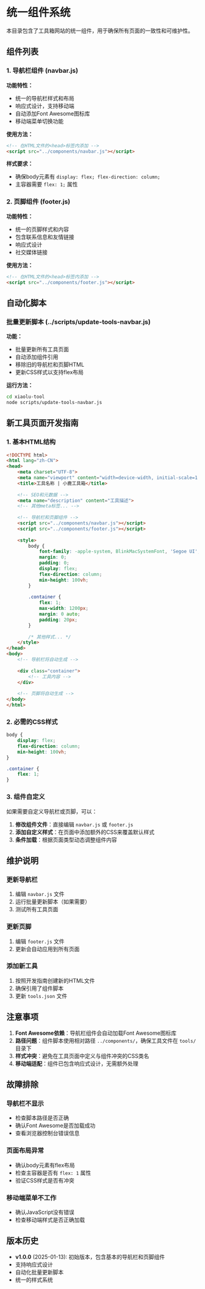 # 统一组件系统

本目录包含了工具箱网站的统一组件，用于确保所有页面的一致性和可维护性。

## 组件列表

### 1. 导航栏组件 (navbar.js)

**功能特性：**
- 统一的导航栏样式和布局
- 响应式设计，支持移动端
- 自动添加Font Awesome图标库
- 移动端菜单切换功能

**使用方法：**
```html
<!-- 在HTML文件的<head>标签内添加 -->
<script src="../components/navbar.js"></script>
```

**样式要求：**
- 确保body元素有 `display: flex; flex-direction: column;`
- 主容器需要 `flex: 1;` 属性

### 2. 页脚组件 (footer.js)

**功能特性：**
- 统一的页脚样式和内容
- 包含联系信息和友情链接
- 响应式设计
- 社交媒体链接

**使用方法：**
```html
<!-- 在HTML文件的<head>标签内添加 -->
<script src="../components/footer.js"></script>
```

## 自动化脚本

### 批量更新脚本 (../scripts/update-tools-navbar.js)

**功能：**
- 批量更新所有工具页面
- 自动添加组件引用
- 移除旧的导航栏和页脚HTML
- 更新CSS样式以支持flex布局

**运行方法：**
```bash
cd xiaolu-tool
node scripts/update-tools-navbar.js
```

## 新工具页面开发指南

### 1. 基本HTML结构

```html
<!DOCTYPE html>
<html lang="zh-CN">
<head>
    <meta charset="UTF-8">
    <meta name="viewport" content="width=device-width, initial-scale=1.0">
    <title>工具名称 | 小鹿工具箱</title>
    
    <!-- SEO和元数据 -->
    <meta name="description" content="工具描述">
    <!-- 其他meta标签... -->
    
    <!-- 导航栏和页脚组件 -->
    <script src="../components/navbar.js"></script>
    <script src="../components/footer.js"></script>
    
    <style>
        body {
            font-family: -apple-system, BlinkMacSystemFont, 'Segoe UI', Roboto, sans-serif;
            margin: 0;
            padding: 0;
            display: flex;
            flex-direction: column;
            min-height: 100vh;
        }
        
        .container {
            flex: 1;
            max-width: 1200px;
            margin: 0 auto;
            padding: 20px;
        }
        
        /* 其他样式... */
    </style>
</head>
<body>
    <!-- 导航栏将自动生成 -->
    
    <div class="container">
        <!-- 工具内容 -->
    </div>
    
    <!-- 页脚将自动生成 -->
</body>
</html>
```

### 2. 必需的CSS样式

```css
body {
    display: flex;
    flex-direction: column;
    min-height: 100vh;
}

.container {
    flex: 1;
}
```

### 3. 组件自定义

如果需要自定义导航栏或页脚，可以：

1. **修改组件文件**：直接编辑 `navbar.js` 或 `footer.js`
2. **添加自定义样式**：在页面中添加额外的CSS来覆盖默认样式
3. **条件加载**：根据页面类型动态调整组件内容

## 维护说明

### 更新导航栏

1. 编辑 `navbar.js` 文件
2. 运行批量更新脚本（如果需要）
3. 测试所有工具页面

### 更新页脚

1. 编辑 `footer.js` 文件
2. 更新会自动应用到所有页面

### 添加新工具

1. 按照开发指南创建新的HTML文件
2. 确保引用了组件脚本
3. 更新 `tools.json` 文件

## 注意事项

1. **Font Awesome依赖**：导航栏组件会自动加载Font Awesome图标库
2. **路径问题**：组件脚本使用相对路径 `../components/`，确保工具文件在 `tools/` 目录下
3. **样式冲突**：避免在工具页面中定义与组件冲突的CSS类名
4. **移动端适配**：组件已包含响应式设计，无需额外处理

## 故障排除

### 导航栏不显示
- 检查脚本路径是否正确
- 确认Font Awesome是否加载成功
- 查看浏览器控制台错误信息

### 页面布局异常
- 确认body元素有flex布局
- 检查主容器是否有 `flex: 1` 属性
- 验证CSS样式是否有冲突

### 移动端菜单不工作
- 确认JavaScript没有错误
- 检查移动端样式是否正确加载

## 版本历史

- **v1.0.0** (2025-01-13): 初始版本，包含基本的导航栏和页脚组件
- 支持响应式设计
- 自动化批量更新脚本
- 统一的样式系统